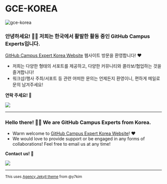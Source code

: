 # GCE-KOREA

![gce-korea](https://user-images.githubusercontent.com/37402072/129680104-e6a45504-b7fa-49d3-afdc-d4d29793f2fb.png)


### 안녕하세요! 👋🏼 저희는 한국에서 활발한 활동 중인 GitHub Campus Experts입니다. 

[GitHub Campus Expert Korea Website](https://gce-korea.github.io) 웹사이트 방문을 환영합니다! ❤

- 저희는 다양한 형태의 서포트를 제공하고, 다양한 커뮤니티와 콜라보/협업하는 것을 즐겨합니다!
- 워크샵/행사 주최/서포트 등 관련 어떠한 문의는 언제든지 환영이니, 편하게 메일로 문의 남겨주세요!

**연락 주세요! 💌**

<a href="mailto:githubcampusexpertskorea@gmail.com?"><img src="https://img.shields.io/badge/Gmail-EA4335?style=flat-square&logo=Gmail&logoColor=white&link=(mailto:mailto:githubcampusexpertskorea@gmail.com?subject=Hi%GCE-Korea,%reaching%out%to%you%from%Github!)"/></a>

---

### Hello there! 👋🏼 We are GitHub Campus Experts from Korea. 

- Warm welcome to [GitHub Campus Expert Korea Website](https://gce-korea.github.io)! ❤
- We would love to provide support or be engaged in any forms of collaborations! Feel free to email us at any time!

**Contact us! 💌**

<a href="mailto:githubcampusexpertskorea@gmail.com?"><img src="https://img.shields.io/badge/Gmail-EA4335?style=flat-square&logo=Gmail&logoColor=white&link=(mailto:mailto:githubcampusexpertskorea@gmail.com?subject=Hi%GCE-Korea,%reaching%out%to%you%from%Github!)"></a>

---

<small>This uses [Agency Jekyll theme](https://github.com/y7kim/agency-jekyll-theme) from @y7kim<small/>
